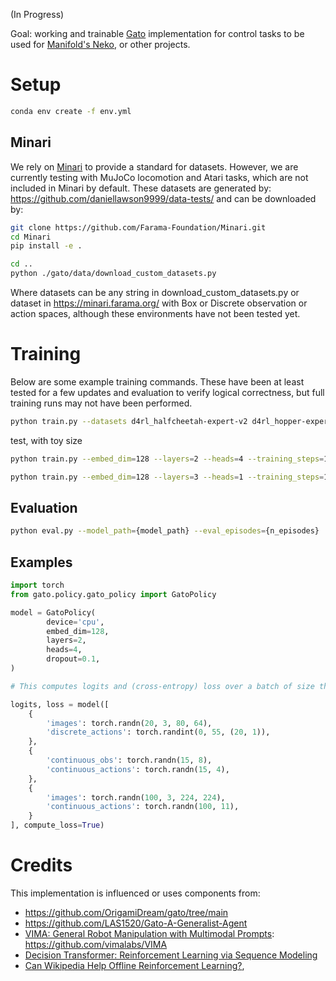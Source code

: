 (In Progress)

Goal: working and trainable [Gato](https://arxiv.org/abs/2205.06175) implementation for control tasks to be used for [Manifold's Neko](https://github.com/ManifoldRG), or other projects.


# Setup
```bash
conda env create -f env.yml 
```

## Minari
We rely on [Minari](https://minari.farama.org/) to provide a standard for datasets. However, we are currently testing with MuJoCo locomotion and Atari tasks, which are not included in Minari by default. These datasets are generated by: https://github.com/daniellawson9999/data-tests/
and can be downloaded by: 



```bash
git clone https://github.com/Farama-Foundation/Minari.git
cd Minari
pip install -e .

cd ..
python ./gato/data/download_custom_datasets.py
```

Where datasets can be any string in download_custom_datasets.py or dataset in https://minari.farama.org/ with Box or Discrete observation or action spaces, although these environments have not been tested yet. 

# Training
Below are some example training commands. These have been at least tested for a few updates and evaluation to verify logical correctness, but full training runs may not have been performed. 


```bash
python train.py --datasets d4rl_halfcheetah-expert-v2 d4rl_hopper-expert-v2 d4rl_walker2d-expert-v2
```

test, with toy size
```bash
python train.py --embed_dim=128 --layers=2 --heads=4 --training_steps=1000 --log_eval_freq=10 --warmup_steps=100 --batch_size=4 -k=256
```

```bash
python train.py --embed_dim=128 --layers=3 --heads=1 --training_steps=10000 --log_eval_freq=1 --warmup_steps=100 --batch_size=4 -k=512 --eval_episodes=1 --device=cuda --datasets Breakout-expert_s0-v0
```

## Evaluation
```bash
python eval.py --model_path={model_path} --eval_episodes={n_episodes}
```

## Examples

```python
import torch
from gato.policy.gato_policy import GatoPolicy

model = GatoPolicy(
        device='cpu',
        embed_dim=128,
        layers=2,
        heads=4,
        dropout=0.1,
)

# This computes logits and (cross-entropy) loss over a batch of size three, where each diciontary is an episode in the batch

logits, loss = model([
    {
        'images': torch.randn(20, 3, 80, 64),
        'discrete_actions': torch.randint(0, 55, (20, 1)),
    },
    {
        'continuous_obs': torch.randn(15, 8),
        'continuous_actions': torch.randn(15, 4),
    },
    {
        'images': torch.randn(100, 3, 224, 224),
        'continuous_actions': torch.randn(100, 11),
    }
], compute_loss=True)

```

# Credits

This implementation is influenced or uses components from:
- https://github.com/OrigamiDream/gato/tree/main
- https://github.com/LAS1520/Gato-A-Generalist-Agent
- [VIMA: General Robot Manipulation with Multimodal Prompts](https://arxiv.org/abs/2210.03094): https://github.com/vimalabs/VIMA
- [Decision Transformer: Reinforcement Learning via Sequence Modeling
]([https://arxiv.org/abs/2106.01345](https://github.com/kzl/decision-transformer)) 
- [Can Wikipedia Help Offline Reinforcement Learning?](https://github.com/machelreid/can-wikipedia-help-offline-rl),  
